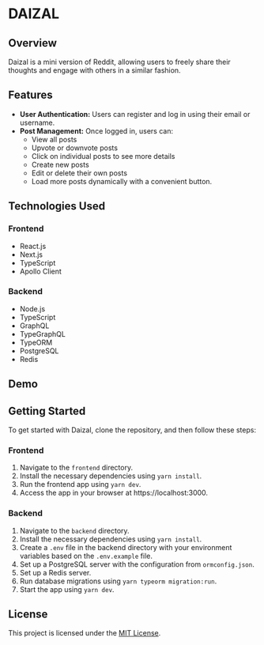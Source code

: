 # DAIZAL

## Overview
Daizal is a mini version of Reddit, allowing users to freely share their thoughts and engage with others in a similar fashion.

## Features
- **User Authentication:** Users can register and log in using their email or username.
- **Post Management:** Once logged in, users can:
  - View all posts
  - Upvote or downvote posts
  - Click on individual posts to see more details
  - Create new posts
  - Edit or delete their own posts
  - Load more posts dynamically with a convenient button.

## Technologies Used

### Frontend
- React.js
- Next.js
- TypeScript
- Apollo Client

### Backend
- Node.js
- TypeScript
- GraphQL
- TypeGraphQL
- TypeORM
- PostgreSQL
- Redis

## Demo

## Getting Started
To get started with Daizal, clone the repository, and then follow these steps:

### Frontend
1. Navigate to the `frontend` directory.
2. Install the necessary dependencies using `yarn install`.
3. Run the frontend app using `yarn dev`.
4. Access the app in your browser at https://localhost:3000.

### Backend
1. Navigate to the `backend` directory.
2. Install the necessary dependencies using `yarn install`.
3. Create a `.env` file in the backend directory with your environment variables based on the `.env.example` file.
4. Set up a PostgreSQL server with the configuration from `ormconfig.json`.
5. Set up a Redis server.
6. Run database migrations using `yarn typeorm migration:run`.
7. Start the app using `yarn dev`.

## License
This project is licensed under the [MIT License](LICENSE).